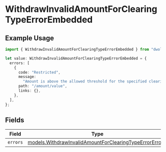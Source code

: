 # WithdrawInvalidAmountForClearingTypeErrorEmbedded

## Example Usage

```typescript
import { WithdrawInvalidAmountForClearingTypeErrorEmbedded } from "dwolla-typescript/models";

let value: WithdrawInvalidAmountForClearingTypeErrorEmbedded = {
  errors: [
    {
      code: "Restricted",
      message:
        "Amount is above the allowed threshold for the specified clearing type.",
      path: "/amount/value",
      links: {},
    },
  ],
};
```

## Fields

| Field                                                                                                                  | Type                                                                                                                   | Required                                                                                                               | Description                                                                                                            |
| ---------------------------------------------------------------------------------------------------------------------- | ---------------------------------------------------------------------------------------------------------------------- | ---------------------------------------------------------------------------------------------------------------------- | ---------------------------------------------------------------------------------------------------------------------- |
| `errors`                                                                                                               | [models.WithdrawInvalidAmountForClearingTypeErrorError](../models/withdrawinvalidamountforclearingtypeerrorerror.md)[] | :heavy_minus_sign:                                                                                                     | N/A                                                                                                                    |